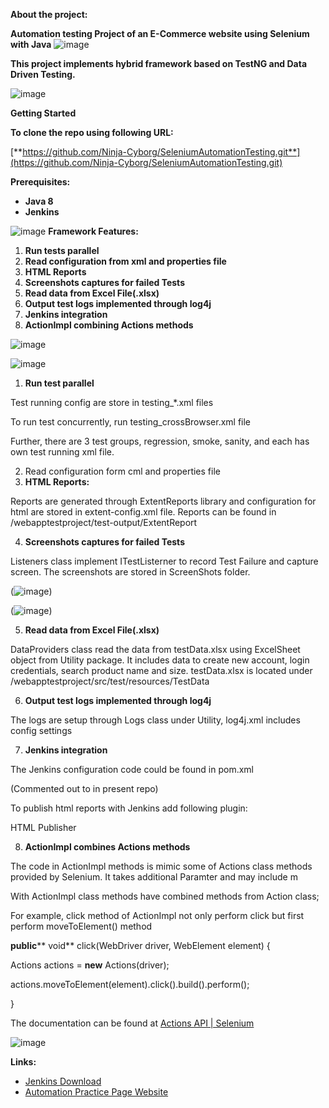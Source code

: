 **About the project:**

**Automation testing Project of an E-Commerce website using Selenium with Java**
![image](https://user-images.githubusercontent.com/66517017/199646048-6c2ae05b-5be4-406a-824e-0611ff768e76.png)

**This project implements hybrid framework based on TestNG and Data Driven Testing.**

![image](https://user-images.githubusercontent.com/66517017/199646039-600df7e4-bd84-4834-b042-d605d89e6161.png)

**Getting Started**

**To clone the repo using following URL:**

[**https://github.com/Ninja-Cyborg/SeleniumAutomationTesting.git**](https://github.com/Ninja-Cyborg/SeleniumAutomationTesting.git)

**Prerequisites:**

- **Java 8**
- **Jenkins**

![image](https://user-images.githubusercontent.com/66517017/199646108-3cc7ca67-fb8d-4fbb-b29f-8715d0323c3b.png)
**Framework Features:**

1. **Run tests parallel**
2. **Read configuration from xml and properties file**
3. **HTML Reports**
4. **Screenshots captures for failed Tests**
5. **Read data from Excel File(.xlsx)**
6. **Output test logs implemented through log4j**
7. **Jenkins integration**
8. **ActionImpl combining Actions methods**

![image](https://user-images.githubusercontent.com/66517017/199646031-289ffc57-a89e-4228-97fa-7e07283a117e.png)

![image](https://user-images.githubusercontent.com/66517017/199646116-2344dbcb-0646-4476-a7bb-b48bd9c01648.png)
1. **Run test parallel**

Test running config are store in testing\_\*.xml files

To run test concurrently, run testing\_crossBrowser.xml file

Further, there are 3 test groups, regression, smoke, sanity, and each has own test running xml file.

2. Read configuration form cml and properties file
3. **HTML Reports:**

Reports are generated through ExtentReports library and configuration for html are stored in extent-config.xml file. Reports can be found in /webapptestproject/test-output/ExtentReport

4. **Screenshots captures for failed Tests**

Listeners class implement ITestListerner to record Test Failure and capture screen. The screenshots are stored in ScreenShots folder.

(![image](https://user-images.githubusercontent.com/66517017/199645876-e7510ec9-159d-4bcc-b89b-16ad85520f88.png))

(![image](https://user-images.githubusercontent.com/66517017/199645902-d42c2d4c-d9cd-49a1-aad5-a52b65dd1156.png))

5. **Read data from Excel File(.xlsx)**

DataProviders class read the data from testData.xlsx using ExcelSheet object from Utility package. It includes data to create new account, login credentials, search product name and size. testData.xlsx is located under /webapptestproject/src/test/resources/TestData

6. **Output test logs implemented through log4j**

The logs are setup through Logs class under Utility, log4j.xml includes config settings

7. **Jenkins integration**

The Jenkins configuration code could be found in pom.xml

(Commented out to in present repo)

To publish html reports with Jenkins add following plugin:

HTML Publisher

8. **ActionImpl combines Actions methods**

The code in ActionImpl methods is mimic some of Actions class methods provided by Selenium. It takes additional Paramter and may include m

With ActionImpl class methods have combined methods from Action class;

For example, click method of ActionImpl not only perform click but first perform moveToElement() method

**public**** void** click(WebDriver driver, WebElement element) {

Actions actions = **new** Actions(driver);

actions.moveToElement(element).click().build().perform();

}

The documentation can be found at [Actions API | Selenium](https://www.selenium.dev/documentation/webdriver/actions_api/)

![image](https://user-images.githubusercontent.com/66517017/199646015-2254329a-2404-4ea6-91fd-f174036c6a20.png)

**Links:**

- [Jenkins Download](https://www.jenkins.io/download/)
- [Automation Practice Page Website](http://automationpractice.com/index.php?controller=my-account)
